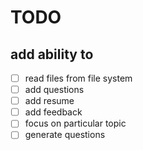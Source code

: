 # TODO

## add ability to

- [ ] read files from file system
- [ ] add questions
- [ ] add resume
- [ ] add feedback
- [ ] focus on particular topic
- [ ] generate questions
